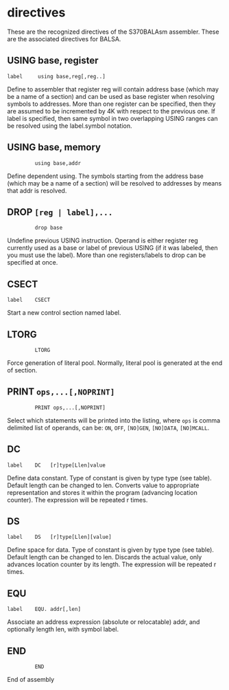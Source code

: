 # directives

These are the recognized directives of the S370BALAsm assembler.  These are the 
associated directives for BALSA.

## USING base, register

```
label     using base,reg[,reg..] 
```

Define to assembler that register reg will contain address base (which may be a name of a section) and can be used as base register when resolving symbols to addresses. More than one register can be specified, then they are assumed to be incremented by 4K with respect to the previous one. If label is specified, then same symbol in two overlapping USING ranges can be resolved using the label.symbol notation.



## USING base, memory

```
         using base,addr
```

Define dependent using. The symbols starting from the address base (which may be a name of a section) will be resolved to addresses by means that addr is resolved.

## DROP `[reg | label],...`


```
         drop base
```

Undefine previous USING instruction. Operand is either register reg currently used as a base or label of previous USING (if it was labeled, then you must use the label). More than one registers/labels to drop can be specified at once.

## CSECT


```
label    CSECT
```

Start a new control section named label.

## LTORG

```
         LTORG
```


Force generation of literal pool. Normally, literal pool is generated at the end of section.


## PRINT `ops,...[,NOPRINT]`


```
         PRINT ops,...[,NOPRINT]
```

Select which statements will be printed into the listing, where `ops` is comma delimited list of operands, can be: `ON`, `OFF`, `[NO]GEN`, `[NO]DATA`, `[NO]MCALL`.

## DC


```
label    DC   [r]type[Llen]value
```

Define data constant. Type of constant is given by type type (see table). Default length can be changed to len. Converts value to appropriate representation and stores it within the program (advancing location counter). The expression will be repeated r times.

## DS


```
label    DS   [r]type[Llen][value]
```
Define space for data. Type of constant is given by type type (see table). Default length can be changed to len. Discards the actual value, only advances location counter by its length. The expression will be repeated r times.


## EQU


```
label    EQU. addr[,len]
```


Associate an address expression (absolute or relocatable) addr, and optionally length len, with symbol label.


## END

```
         END
```

End of assembly

